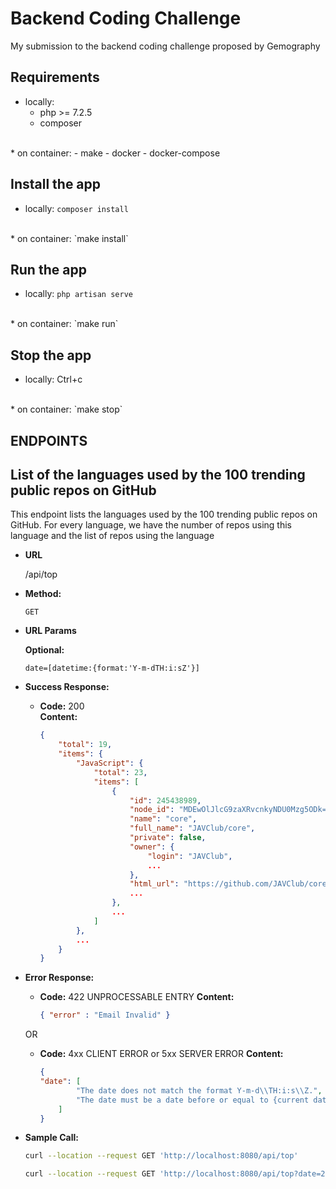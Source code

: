 # Backend Coding Challenge

My submission to the backend coding challenge proposed by Gemography

## Requirements

* locally:
    - php >= 7.2.5
    - composer
<br />
* on container:
    - make
    - docker
    - docker-compose

## Install the app

* locally:
    `composer install`
<br />
* on container:
    `make install`

## Run the app

* locally:
    `php artisan serve`
<br />
* on container:
    `make run`

## Stop the app

* locally:
    Ctrl+c
<br />
* on container:
    `make stop`

## ENDPOINTS

**List of the languages used by the 100 trending public repos on GitHub**
----
  This endpoint lists the languages used by the 100 trending public repos on GitHub.
  For every language, we have the number of repos using this language and the list of repos using the language

* **URL**

  /api/top

* **Method:**
  

  `GET`
  
*  **URL Params**


   **Optional:**
 
   `date=[datetime:{format:'Y-m-dTH:i:sZ'}]`

* **Success Response:**

  * **Code:** 200 <br />
    **Content:** 
    ```json
    {
        "total": 19,
        "items": {
            "JavaScript": {
                "total": 23,
                "items": [
                    {
                        "id": 245438989,
                        "node_id": "MDEwOlJlcG9zaXRvcnkyNDU0Mzg5ODk=",
                        "name": "core",
                        "full_name": "JAVClub/core",
                        "private": false,
                        "owner": {
                            "login": "JAVClub",
                            ...
                        },
                        "html_url": "https://github.com/JAVClub/core",
                        ...
                    },
                    ...
                ]
            },
            ...
        }
    }
    ```
 
* **Error Response:**

  * **Code:** 422 UNPROCESSABLE ENTRY
    **Content:** 
    ```json
    { "error" : "Email Invalid" }
    ```

  OR

  * **Code:** 4xx CLIENT ERROR or 5xx SERVER ERROR
    **Content:** 
    ```json
    {
    "date": [
            "The date does not match the format Y-m-d\\TH:i:s\\Z.",
            "The date must be a date before or equal to {current datetime}."
        ]
    }
    ```

* **Sample Call:**

  ```bash
  curl --location --request GET 'http://localhost:8080/api/top'

  curl --location --request GET 'http://localhost:8080/api/top?date=2020-01-01T00:00:00Z'
  ```

<!-- * **Notes:**

  <i>empty</i>  -->
